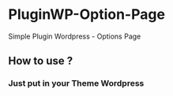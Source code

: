 # PluginWP-Option-Page
Simple Plugin Wordpress - Options Page

## How to use ?

### Just put in your Theme Wordpress

<code>

<?php echo esc_attr( get_option( 'name_function' ) ); ?> 
</code>
